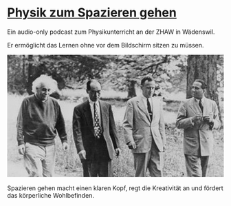 # [Physik zum Spazieren gehen](https://claushorn.github.io/physikpodcast/feed.xml)

Ein audio-only podcast zum Physikunterricht an der ZHAW in Wädenswil. 

Er ermöglicht das Lernen ohne vor dem Bildschirm sitzen zu müssen.

![image](img/Physiker_Spaziergang.jpg)

Spazieren gehen macht einen klaren Kopf, regt die Kreativität an 
und fördert das körperliche Wohlbefinden. 
